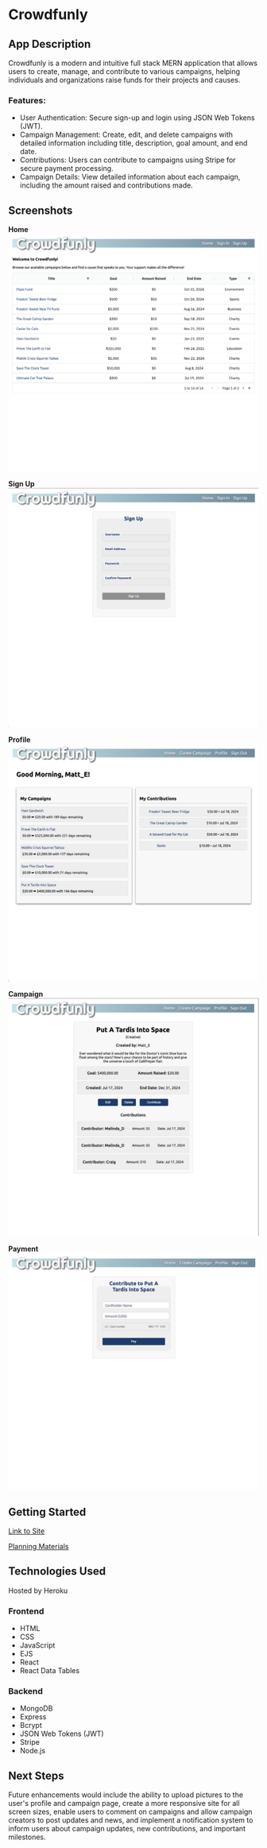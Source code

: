 # Crowdfunly

## App Description

Crowdfunly is a modern and intuitive full stack MERN application that allows users to create, manage, and contribute to various campaigns, helping individuals and organizations raise funds for their projects and causes.

### Features:

- User Authentication: Secure sign-up and login using JSON Web Tokens (JWT).
- Campaign Management: Create, edit, and delete campaigns with detailed information including title, description, goal amount, and end date.
- Contributions: Users can contribute to campaigns using Stripe for secure payment processing.
- Campaign Details: View detailed information about each campaign, including the amount raised and contributions made.

## Screenshots
**Home**
![Screenshot of Home](/src/components/Screenshots/Home.png)

**Sign Up**
![Screenshot of Signup](/src/components/Screenshots/Signup.png)

**Profile**
![ScreenShot of Profile](/src/components/Screenshots/Profile.png)

**Campaign**
![ScreenShot of Campaign](/src/components/Screenshots/Campaign.png)

**Payment**
![ScreenShot of Payment](/src/components/Screenshots/Payment.png)

## Getting Started

[Link to Site](https://crowdfunly.netlify.app/)

[Planning Materials](https://trello.com/invite/b/667d7b25176dc4e0a1ca2e35/ATTI7bfbdc345f8ed97888d346ef3143c37c895B80F6/unit-3-project)

## Technologies Used

Hosted by Heroku

### Frontend

- HTML
- CSS
- JavaScript
- EJS
- React
- React Data Tables

### Backend

- MongoDB
- Express
- Bcrypt
- JSON Web Tokens (JWT)
- Stripe
- Node.js

## Next Steps

Future enhancements would include the ability to upload pictures to the user's profile and campaign page, create a more responsive site for all screen sizes, enable users to comment on campaigns and allow campaign creators to post updates and news, and implement a notification system to inform users about campaign updates, new contributions, and important milestones.
